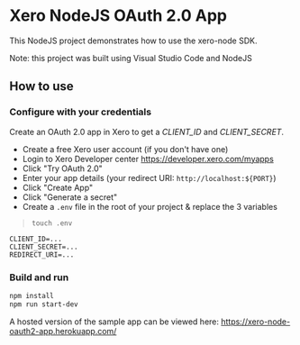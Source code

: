 # Xero NodeJS OAuth 2.0 App
This NodeJS project demonstrates how to use the xero-node SDK. 

Note: this project was built using Visual Studio Code and NodeJS

## How to use

### Configure with your credentials
Create an OAuth 2.0 app in Xero to get a *CLIENT_ID* and *CLIENT_SECRET*.

* Create a free Xero user account (if you don't have one) 
* Login to Xero Developer center https://developer.xero.com/myapps
* Click "Try OAuth 2.0"
* Enter your app details (your redirect URI: `http://localhost:${PORT}`)
* Click "Create App"
* Click "Generate a secret"
* Create a `.env` file in the root of your project & replace the 3 variables
> `touch .env`
```
CLIENT_ID=...
CLIENT_SECRET=...
REDIRECT_URI=...
```

### Build and run

```sh
npm install
npm run start-dev
```

A hosted version of the sample app can be viewed here: https://xero-node-oauth2-app.herokuapp.com/

